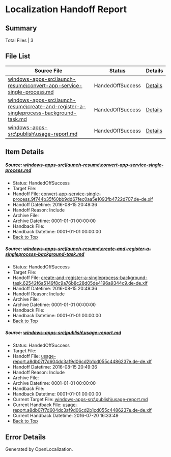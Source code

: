 # <a name='report-top'></a> Localization Handoff Report

## Summary
 Total Files | 3

## File List
 Source File | Status | Details 
 ----------- | ------ | ------- 
 [windows-apps-src\launch-resume\convert-app-service-single-process.md](https://github.com/Microsoft/windows-apps/blob/9e959a8ae6bf9496b658ddfae3abccf4716957a3/windows-apps-src/launch-resume/convert-app-service-single-process.md) | HandedOffSuccess | [Details](#0990e9938bb9bf1794cf58c5541a64f22853b0934361)
 [windows-apps-src\launch-resume\create-and-register-a-singleprocess-background-task.md](https://github.com/Microsoft/windows-apps/blob/9e959a8ae6bf9496b658ddfae3abccf4716957a3/windows-apps-src/launch-resume/create-and-register-a-singleprocess-background-task.md) | HandedOffSuccess | [Details](#5a2461d00114ba71ced7cca64c197f253f33690d4365)
 [windows-apps-src\publish\usage-report.md](https://github.com/Microsoft/windows-apps/blob/c413ff1d4fe709e92f7a306e671f9a4fe22a5999/windows-apps-src/publish/usage-report.md) | HandedOffSuccess | [Details](#21be2064914189abe8ef68c858d33346b947550c5050)

## Item Details
##### <a name='0990e9938bb9bf1794cf58c5541a64f22853b0934361'></a> Source: [windows-apps-src\launch-resume\convert-app-service-single-process.md](https://github.com/Microsoft/windows-apps/blob/9e959a8ae6bf9496b658ddfae3abccf4716957a3/windows-apps-src/launch-resume/convert-app-service-single-process.md)
* Status: HandedOffSuccess
* Target File: 
* Handoff File: [convert-app-service-single-process.9f744b35f60bb9dd67fec0aa5e1093fb4722d707.de-de.xlf](https://github.com/Microsoft/WDG.handoff/blob/02bea5a418410b0051b40af4d1764dcd4bd4f579/ol-handoff/Microsoft/windows-apps.de-de/master/convert-app-service-single-process.9f744b35f60bb9dd67fec0aa5e1093fb4722d707.de-de.xlf)
* Handoff Datetime: 2016-08-15 20:49:36
* Handoff Reason: Include
* Archive File: 
* Archive Datetime: 0001-01-01 00:00:00
* Handback File: 
* Handback Datetime: 0001-01-01 00:00:00
* [Back to Top](#report-top)

##### <a name='5a2461d00114ba71ced7cca64c197f253f33690d4365'></a> Source: [windows-apps-src\launch-resume\create-and-register-a-singleprocess-background-task.md](https://github.com/Microsoft/windows-apps/blob/9e959a8ae6bf9496b658ddfae3abccf4716957a3/windows-apps-src/launch-resume/create-and-register-a-singleprocess-background-task.md)
* Status: HandedOffSuccess
* Target File: 
* Handoff File: [create-and-register-a-singleprocess-background-task.62542f6a5149f8c9a76b8c28d05de4196a9344c9.de-de.xlf](https://github.com/Microsoft/WDG.handoff/blob/02bea5a418410b0051b40af4d1764dcd4bd4f579/ol-handoff/Microsoft/windows-apps.de-de/master/create-and-register-a-singleprocess-background-task.62542f6a5149f8c9a76b8c28d05de4196a9344c9.de-de.xlf)
* Handoff Datetime: 2016-08-15 20:49:36
* Handoff Reason: Include
* Archive File: 
* Archive Datetime: 0001-01-01 00:00:00
* Handback File: 
* Handback Datetime: 0001-01-01 00:00:00
* [Back to Top](#report-top)

##### <a name='21be2064914189abe8ef68c858d33346b947550c5050'></a> Source: [windows-apps-src\publish\usage-report.md](https://github.com/Microsoft/windows-apps/blob/c413ff1d4fe709e92f7a306e671f9a4fe22a5999/windows-apps-src/publish/usage-report.md)
* Status: HandedOffSuccess
* Target File: 
* Handoff File: [usage-report.a8db07f7d604dc3af9d06cd2b1cd055c4486237e.de-de.xlf](https://github.com/Microsoft/WDG.handoff/blob/02bea5a418410b0051b40af4d1764dcd4bd4f579/ol-handoff/Microsoft/windows-apps.de-de/master/usage-report.a8db07f7d604dc3af9d06cd2b1cd055c4486237e.de-de.xlf)
* Handoff Datetime: 2016-08-15 20:49:36
* Handoff Reason: Include
* Archive File: 
* Archive Datetime: 0001-01-01 00:00:00
* Handback File: 
* Handback Datetime: 0001-01-01 00:00:00
* Current Target File: [windows-apps-src\publish\usage-report.md](https://github.com/Microsoft/windows-apps.de-de/blob/6de8cee4ee31a6fa9082108f1a9e7ff09c39e62b/windows-apps-src/publish/usage-report.md)
* Current Handback File: [usage-report.a8db07f7d604dc3af9d06cd2b1cd055c4486237e.de-de.xlf](https://github.com/Microsoft/WDG.handback/blob/2c1ceb1dcd88de90d8169faf0aaddf2807f77d49/ol-handback/Microsoft/windows-apps.de-de/master/usage-report.a8db07f7d604dc3af9d06cd2b1cd055c4486237e.de-de.xlf)
* Current Handback Datetime: 2016-07-20 16:33:49
* [Back to Top](#report-top)


## Error Details

Generated by OpenLocalization.
